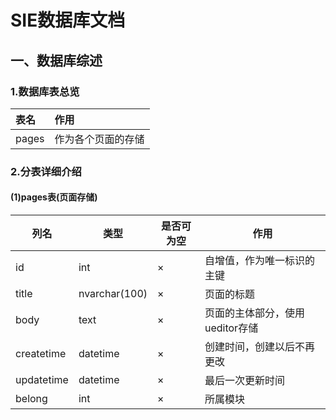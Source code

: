 # SIE数据库文档
## 一、数据库综述
### 1.数据库表总览
|表名 |作用 |
|:------|:------|
|pages|作为各个页面的存储|

### 2.分表详细介绍
#### (1)pages表(页面存储)
|列名|类型|是否可为空|作用|
|-----|-----|-----|-----|
|id|int|×|自增值，作为唯一标识的主键|
|title|nvarchar(100)|×|页面的标题|
|body|text|×|页面的主体部分，使用ueditor存储|
|createtime|datetime|×|创建时间，创建以后不再更改|
|updatetime|datetime|×|最后一次更新时间|
|belong |int|×|所属模块|
